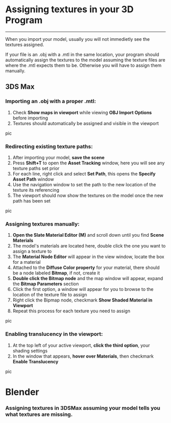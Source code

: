 
# Assigning textures in your 3D Program
-----

When you import your model, usually you will not immedietly see the textures assigned.

If your file is an .obj with a .mtl in the same location, your program should automatically assign the textures to the model assuming the texture files are where the .mtl expects them to be. Otherwise you will have to assign them manually.


## 3DS Max

### Importing an .obj with a proper .mtl:

1. Check **Show maps in viewport** while viewing **OBJ Import Options** before importing
2. Textures should automatically be assigned and visible in the viewport

pic

### Redirecting existing texture paths:

1. After importing your model, **save the scene**
2. Press **Shift+T** to open the **Asset Tracking** window, here you will see any texture paths set prior
3. For each line, right click and select **Set Path**, this opens the **Specify Asset Path** window
4. Use the navigation window to set the path to the new location of the texture its referencing
5. The viewport should now show the textures on the model once the new path has been set

pic

### Assigning textures manually:

1. **Open the Slate Material Editor (M)** and scroll down until you find **Scene Materials**
2. The model's materials are located here, double click the one you want to assign a texture to
3. The **Material Node Editor** will appear in the view window, locate the box for a material
4. Attached to the **Diffuse Color property** for your material, there should be a node labeled **Bitmap**, if not, create it
5. **Double click the Bitmap node** and the map window will appear, expand the **Bitmap Parameters** section
6. Click the first option, a window will appear for you to browse to the location of the texture file to assign
7. Right click the Bipmap node, checkmark **Show Shaded Material in Viewport**
8. Repeat this process for each texture you need to assign

pic

### Enabling translucency in the viewport:

1. At the top left of your active viewport, **click the third option**, your shading settings
2. In the window that appears, **hover over Materials**, then checkmark **Enable Translucency**

pic

# Blender

### Assigning textures in 3DSMax assuming your model tells you what textures are missing.
